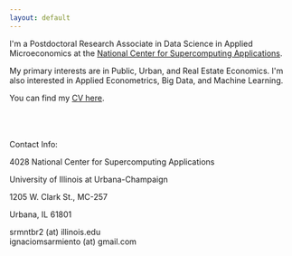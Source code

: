 ```yaml
---
layout: default
---
```



I'm a Postdoctoral Research Associate in Data Science in Applied Microeconomics at the [National Center for Supercomputing Applications](http://www.ncsa.illinois.edu/).

My primary interests are in Public, Urban, and Real Estate Economics. I'm also interested in Applied Econometrics, Big Data, and Machine Learning.

You can find my [CV here](/assets/CV_Sarmiento_Barbieri.pdf).



<br>
<br>
<br>
Contact Info:

<i class="fa fa-home"></i>  4028 National Center for Supercomputing Applications

University of Illinois at Urbana-Champaign

1205 W. Clark St., MC-257

Urbana, IL 61801

<i class="fa fa-envelope"></i> srmntbr2 (at) illinois.edu <br>
<i class="fa fa-envelope"></i> ignaciomsarmiento (at) gmail.com



<br>
<br>


